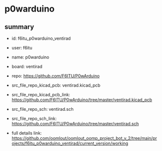 # p0warduino
 
## summary 
* id: f6itu_p0warduino_ventirad
* user: f6itu
* name: p0warduino
* board: ventirad
* repo: https://github.com/F6ITU/P0wArduino
* src_file_repo_kicad_pcb: ventirad.kicad_pcb
* src_file_repo_kicad_pcb_link: https://github.com/F6ITU/P0wArduino/tree/master/ventirad.kicad_pcb


* src_file_repo_sch: ventirad.sch
* src_file_repo_sch_link: https://github.com/F6ITU/P0wArduino/tree/master/ventirad.sch
* full details link: https://github.com/oomlout/oomlout_oomp_project_bot_v_2/tree/main/projects/f6itu_p0warduino_ventirad/current_version/working  







